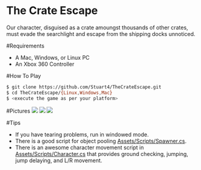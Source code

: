 # The Crate Escape
Our character, disguised as a crate amoungst thousands of other crates, must evade the searchlight and escape from the shipping docks unnoticed.

#Requirements
- A Mac, Windows, or Linux PC
- An Xbox 360 Controller

#How To Play
```bash
$ git clone https://github.com/Stuart4/TheCrateEscape.git
$ cd TheCrateEscape/{Linux,Windows,Mac}
$ <execute the game as per your platform>
```

#Pictures
<img src="https://lh3.googleusercontent.com/xS3Zlxt78BukTXrZrSfFw4ZJzieXoqWJGR8IbTk3Xx4=w1766-h993-no">
<img src="https://lh3.googleusercontent.com/FN7mwcON2PUbgpV5XM06WIuMemZbWRvtoPw2BpNt9gs=w1766-h993-no">
<img src="https://lh3.googleusercontent.com/9DIQSh1NZgUTA_9Fd4xXJ7khbS8iTFKoXKHSMYurjy4=w1766-h993-no">

#Tips
- If you have tearing problems, run in windowed mode.
- There is a good script for object pooling [Assets/Scripts/Spawner.cs](https://github.com/Stuart4/TheCrateEscape/blob/master/Assets/Scripts/Spawner.cs).
- There is an awesome character movement script in [Assets/Scripts/Character.cs](https://github.com/Stuart4/TheCrateEscape/blob/master/Assets/Scripts/Character.cs) that provides ground checking, jumping, jump delaying, and L/R movement.
